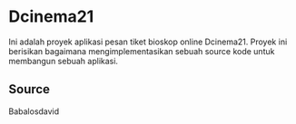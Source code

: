 # Dcinema21
Ini adalah proyek aplikasi pesan tiket bioskop online Dcinema21. Proyek ini berisikan bagaimana mengimplementasikan sebuah source kode untuk membangun sebuah aplikasi.

## Source
Babalosdavid
